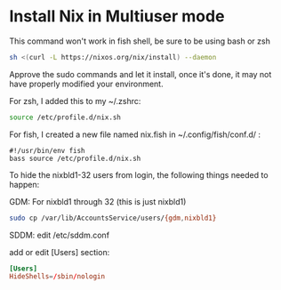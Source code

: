 
# Install Nix in Multiuser mode

This command won't work in fish shell, be sure to be using bash or zsh

```sh
sh <(curl -L https://nixos.org/nix/install) --daemon
```

Approve the sudo commands and let it install, once it's done, it may not have properly modified your environment.

For zsh, I added this to my ~/.zshrc:

```sh
source /etc/profile.d/nix.sh
```

For fish, I created a new file named nix.fish in ~/.config/fish/conf.d/ :

```fish
#!/usr/bin/env fish
bass source /etc/profile.d/nix.sh
```

To hide the nixbld1-32 users from login, the following things needed to happen:

GDM:
For nixbld1 through 32 (this is just nixbld1)
```bash
sudo cp /var/lib/AccountsService/users/{gdm,nixbld1} 
```

SDDM:
edit /etc/sddm.conf

add or edit [Users] section:

```conf
[Users]
HideShells=/sbin/nologin
```

